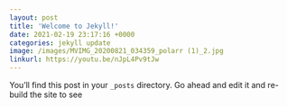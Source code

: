 ```yaml
---
layout: post
title: 'Welcome to Jekyll!'
date: 2021-02-19 23:17:16 +0000
categories: jekyll update
image: /images/MVIMG_20200821_034359_polarr (1)_2.jpg
linkurl: https://youtu.be/nJpL4Pv9tJw
---
```


You’ll find this post in your `_posts` directory. Go ahead and edit it and re-build the site to see 